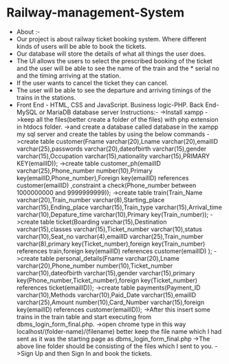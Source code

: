 # Railway-management-System
* About :-
* Our project is about railway ticket booking system. Where different kinds of users will be able to book the tickets. 
* Our database will store the details of what all things the user does. 
* The UI allows the users to select the prescribed booking of the ticket and the user will be able to see the name of the train and the * serial no and the timing arriving at the station. 
* If the user wants to cancel the ticket they can cancel. 
* The user will be able to see the departure and arriving timings of the trains in the stations.
* Front End - HTML, CSS and JavaScript.
Business logic-PHP.
Back End-MySQL or MariaDB database server
Instructions:-
->Install xampp
->keep all the files(better create a folder of the files) with php extension in  htdocs folder.
->and create a database called database in the xampp my sql server and create the tables by using the below commands
	->create table customer(Fname varchar(20),Lname varchar(20),emailID varchar(25),passwords varchar(20),dateofbirth varchar(15),gender varchar(15),Occupation varchar(15),nationality varchar(15),PRIMARY KEY(emailID));
	->create table customer_ph(emailID varchar(25),Phone_number number(10),Primary key(emailID,Phone_number),Foreign key(emailID) references customer(emailID) ,constraint a check(Phone_number between 1000000000 and 9999999999));
	->create table train(Train_Name varchar(20),Train_number varchar(8),Starting_place varchar(15),Ending_place varchar(15),Train_type varchar(15),Arrival_time varchar(10),Depature_time varchar(10),Primary key(Train_number));
	->create table ticket(Boarding varchar(15),Destination varchar(15),classes varchar(15),Ticket_number varchar(10),status varchar(10),Seat_no varchar(4),emailID varchar(25),Train_number varchar(8),primary key(Ticket_number),foreign key(Train_number) references train,foreign key(emailID) references customer(emailID) );
	->create table personal_details(Fname varchar(20),Lname varchar(20),Phone_number number(10),Ticket_number varchar(10),dateofbirth varchar(15),gender varchar(15),primary key(Phone_number,Ticket_number),foreign key(Ticket_number) references ticket(emailID));
	->create table payments(Payment_ID varchar(10),Methods varchar(10),Paid_Date varchar(15),emailID varchar(25),Amount number(10),Card_Number varchar(15),foreign key(emailID) references customer(emailID));
->After this insert some trains in the train table and start executing from dbms_login_form_final.php.
->open chrome type in this way localhost/(folder-name)/(filename) better keep the file name which I had sent as it was the starting page as dbms_login_form_final.php
->The above line folder should be consisting of the files which I sent to you.
->Sign Up and then Sign In and book the tickets.
